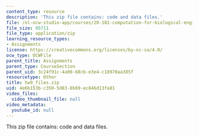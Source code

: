 ```yaml
---
content_type: resource
description: 'This zip file contains: code and data files.'
file: /ol-ocw-studio-app/courses/20-181-computation-for-biological-engineers-fall-2006/4e6b153bc3505d838b69ec846d13fa81_hw9_files.zip
file_size: 95711
file_type: application/zip
learning_resource_types:
- Assignments
license: https://creativecommons.org/licenses/by-nc-sa/4.0/
ocw_type: OCWFile
parent_title: Assignments
parent_type: CourseSection
parent_uid: 3c24f91c-4a00-68cb-e3e4-c18970aa385f
resourcetype: Other
title: hw9_files.zip
uid: 4e6b153b-c350-5d83-8b69-ec846d13fa81
video_files:
  video_thumbnail_file: null
video_metadata:
  youtube_id: null
---
```

This zip file contains: code and data files.